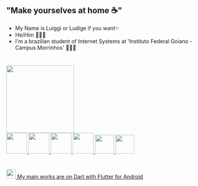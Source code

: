 
## "Make yourselves at home ☕"
- My Name is Luiggi or Ludige if you want✨
- He/Him 👨🏻‍💻
- I'm a brazilian student of Internet Systems at 'Instituto Federal Goiano - Campus Morrinhos' 🙋🏻‍♂️
#
<div>
<a href="https://github.com/ludige">
    <img loading="lazy" height="180em" src="https://github-readme-stats.vercel.app/api/top-langs/?username=ludige&layout=compact&langs_count=7&theme=dracula"/>
    <br>
    <img loading="lazy" src="https://cdn.jsdelivr.net/gh/devicons/devicon/icons/java/java-original.svg" width="55" height="55"/>
    <img loading="lazy" src="https://cdn.jsdelivr.net/gh/devicons/devicon/icons/javascript/javascript-original.svg" width="55" height="55"/>
    <img loading="lazy" src="https://cdn.jsdelivr.net/gh/devicons/devicon/icons/nodejs/nodejs-original.svg" width="55" height="55"/>
    <img loading="lazy" src="https://cdn.jsdelivr.net/gh/devicons/devicon/icons/python/python-plain.svg" width="55" height="55"/>
    <img loading="lazy" src="https://cdn.jsdelivr.net/gh/devicons/devicon/icons/dart/dart-original.svg" width="50" height="50"/>
    <img loading="lazy" src="https://cdn.jsdelivr.net/gh/devicons/devicon/icons/flutter/flutter-original.svg" width="50" height="50"/>
</div>

#
<img loading="lazy" src="https://cdn.jsdelivr.net/gh/devicons/devicon/icons/flutter/flutter-original.svg" width="25" height="25"/> My main works are on Dart with Flutter for Android


